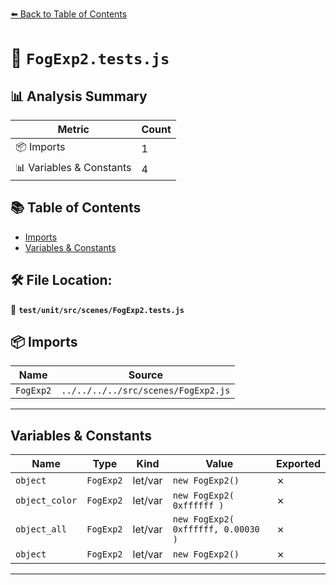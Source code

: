 [⬅️ Back to Table of Contents](../../../../index.md)

# 📄 `FogExp2.tests.js`

## 📊 Analysis Summary

| Metric | Count |
|--------|-------|
| 📦 Imports | 1 |
| 📊 Variables & Constants | 4 |

## 📚 Table of Contents

- [Imports](#imports)
- [Variables & Constants](#variables-constants)

## 🛠️ File Location:
📂 **`test/unit/src/scenes/FogExp2.tests.js`**

## 📦 Imports

| Name | Source |
|------|--------|
| `FogExp2` | `../../../../src/scenes/FogExp2.js` |


---

## Variables & Constants

| Name | Type | Kind | Value | Exported |
|------|------|------|-------|----------|
| `object` | `FogExp2` | let/var | `new FogExp2()` | ✗ |
| `object_color` | `FogExp2` | let/var | `new FogExp2( 0xffffff )` | ✗ |
| `object_all` | `FogExp2` | let/var | `new FogExp2( 0xffffff, 0.00030 )` | ✗ |
| `object` | `FogExp2` | let/var | `new FogExp2()` | ✗ |


---